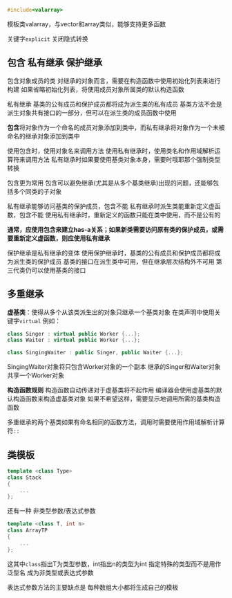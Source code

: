 ```c++
#include<valarray>
```
模板类valarray，与vector和array类似，能够支持更多函数

关键字```explicit``` 关闭隐式转换

## 包含 私有继承 保护继承

包含对象成员的类
对继承的对象而言，需要在构造函数中使用初始化列表来进行构建
如果省略初始化列表，将使用成员对象所属类的默认构造函数

私有继承
基类的公有成员和保护成员都将成为派生类的私有成员
基类方法不会是派生对象共有接口的一部分，但可以在派生类的成员函数中使用

**包含**将对象作为一个命名的成员对象添加到类中，而私有继承将对象作为一个未被命名的继承对象添加到类中

使用包含时，使用对象名来调用方法
使用私有继承时，使用类名和作用域解析运算符来调用方法
私有继承时如果要使用基类对象本身，需要时哦耶那个强制类型转换

包含更为常用
包含可以避免继承(尤其是从多个基类继承)出现的问题，还能够包括多个同类的子对象

私有继承能够访问基类的保护成员，包含不能
私有继承时派生类能重新定义虚函数，包含不能
使用私有继承时，重新定义的函数只能在类中使用，而不是公有的

**通常，应使用包含来建立has-a关系；如果新类需要访问原有类的保护成员，或需要重新定义虚函数，则应使用私有继承**

保护继承是私有继承的变体
使用保护继承时，基类的公有成员和保护成员都将成为派生类的保护成员
基类的接口在派生类中可用，但在继承层次结构外不可用
第三代类仍可以使用基类的接口

## 多重继承

**虚基类**：使得从多个从该类派生出的对象只继承一个基类对象
在类声明中使用关键字```virtual```
例如：
```c++
class Singer : virtual public Worker {...};
class Waiter : virtual public Worker {...};

class SingingWaiter : public Singer, public Waiter {...};
```
SingingWaiter对象将只包含Worker对象的一个副本
继承的Singer和Waiter对象共享一个Worker对象

**构造函数规则**
构造函数自动传递对于虚基类将不起作用
编译器会使用虚基类的默认构造函数来构造虚基类对象
如果不希望这样，需要显示地调用所需的基类构造函数

多重继承的两个基类如果有命名相同的函数方法，调用时需要使用作用域解析计算符```::```

## 类模板

```c++
template <class Type>
class Stack
{
    ...
};
```

还有一种 非类型参数/表达式参数
```c++
template <class T, int n>
class ArrayTP 
{
    ...
};
```
这其中```class```指出T为类型参数，int指出n的类型为int
指定特殊的类型而不是用作泛型名 成为非类型或表达式参数

表达式参数方法的主要缺点是 每种数组大小都将生成自己的模板